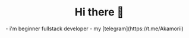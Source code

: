 <div id="header" align="center">
<h1>Hi there 👋</h1>
</div>
- i'm beginner fullstack developer
- my [telegram](https://t.me/Akamorii)

<!--
**akamorii/akamorii** is a ✨ _special_ ✨ repository because its `README.md` (this file) appears on your GitHub profile.

Here are some ideas to get you started:

- 🔭 I’m currently working on ...
- 🌱 I’m currently learning ...
- 👯 I’m looking to collaborate on ...
- 🤔 I’m looking for help with ...
- 💬 Ask me about ...
- 📫 How to reach me: ...
- 😄 Pronouns: ...
- ⚡ Fun fact: ...
-->
